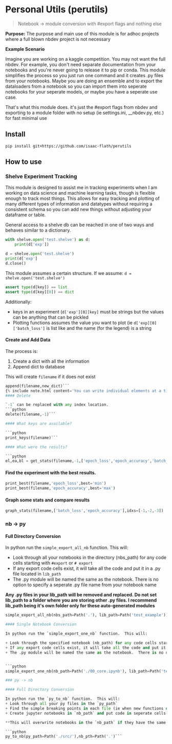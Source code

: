 # Personal Utils (perutils)
> Notebook -> module conversion with #export flags and nothing else


**Purpose:**  The purpose and main use of this module is for adhoc projects where a full blown nbdev project is not necessary 

**Example Scenario** 

Imagine you are working on a kaggle competition. You may not want the full nbdev.  For example, you don't need separate documentation from your notebooks and you're never going to release it to pip or conda.  This module simplifies the process so you just run one command and it creates .py files from your notebooks.  Maybe you are doing an ensemble and to export the dataloaders from a notebook so you can import them into seperate notebooks for your seperate models, or maybe you have a seperate use case.

That's what this module does.  it's just the #export flags from nbdev and exporting to a module folder with no setup (ie settings.ini, \_\_nbdev.py, etc.) for fast minimal use

## Install

`pip install git+https://github.com/isaac-flath/perutils`

## How to use

### Shelve Experiment Tracking

This module is designed to assist me in tracking experiments when I am working on data science and machine learning tasks, though is flexible enough to track most things.  This allows for easy tracking and plotting of many different types of information and datatypes without requiring a consistent schema so you can add new things without adjusting your dataframe or table.

General access to a shelve db can be reached in one of two ways and behaves similar to a dictionary.

```python
with shelve.open('test.shelve') as d: 
    print(d['exp'])

d = shelve.open('test.shelve')
print(d['exp']
d.close()
```

This module assumes a certain structure.  If we assume: `d = shelve.open('test.shelve')`

```python
assert type(d[key]) == list
assert type(d[key][0]) == dict
```

Additionally:
+ keys in an experiment (`d['exp'][0][key]` must be strings but the values can be anything that can be pickled
+ Plotting functions assumes the value you want to plot (ie `d['exp][0]['batch_loss']` is list like and the name (for the legend) is a string


#### Create and Add Data

The process is:
1. Create a dict with all the information
2. Append dict to database

This will create `filename` if it does not exist

```python
append(filename,new_dict)```
{% include note.html content='You can write individual elements at a time as well just like you would in a normal dictionary if that is preferred.' %}
#### Delete

`-1` can be replaced with any index location.
```python
delete(filename,-1)```

#### What keys are available?

```python
print_keys(filename)```

#### What were the results?

```python
el,ea,bl = get_stats(filename,-1,['epoch_loss','epoch_accuracy','batch_loss'],display=True)
```

#### Find the experiment with the best results.

```python
print_best(filename,'epoch_loss',best='min')
print_best(filename,'epoch_accuracy',best='max')
```

#### Graph some stats and compare results

```python
graph_stats(filename,['batch_loss','epoch_accuracy'],idxs=[-1,-2,-3])
```

### nb -> py

#### Full Directory Conversion

In python run the `simple_export_all_nb` function.  This will:
+ Look through all your notebooks in the directory (nbs_path) for any code cells starting with `#export` or `# export`
+ If any export code cells exist, it will take all the code and put it in a .py file located in `lib_path`
+ The .py module will be named the same as the notebook.  There is no option to specify a seperate .py file name from your notebook name

**Any .py files in your lib_path will be removed and replaced.  Do not set lib_path to a folder where you are storing other .py files.  I recommend lib_path being it's own folder only for these auto-generated modules**

```python
simple_export_all_nb(nbs_path=Path('.'), lib_path=Path('test_example'))```

#### Single Notebook Conversion

In python run the `simple_export_one_nb` function.  This will:

+ Look through the specified notebook (nb_path) for any code cells starting with `#export` or `# export`
+ If any export code cells exist, it will take all the code and put it in a .py file located in `lib_path`
+ The .py module will be named the same as the notebook.  There is no option to specify a seperate .py file name from your notebook name


```python
simple_export_one_nb(nb_path=Path('./00_core.ipynb'), lib_path=Path('test_example'))```

### py -> nb

#### Full Directory Conversion

In python run the `py_to_nb` function.  This will:
+ Look through all your py files in the `py_path`
+ Find the simple breaking points in each file (ie when new functions or classes are defined
+ Create jupyter notebooks in `nb_path` and put code in seperate cells (with `#export` flag)

**This will overwrite notebooks in the `nb_path` if they have the same name other than extension as a python module**

```python
py_to_nb(py_path=Path('./src/'),nb_pth=Path('.')```
